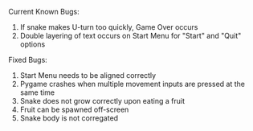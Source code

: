 Current Known Bugs:

1. If snake makes U-turn too quickly, Game Over occurs
2. Double layering of text occurs on Start Menu for "Start" and "Quit" options

Fixed Bugs:

1. Start Menu needs to be aligned correctly
2. Pygame crashes when multiple movement inputs are pressed at the same time
3. Snake does not grow correctly upon eating a fruit
4. Fruit can be spawned off-screen
5. Snake body is not corregated
